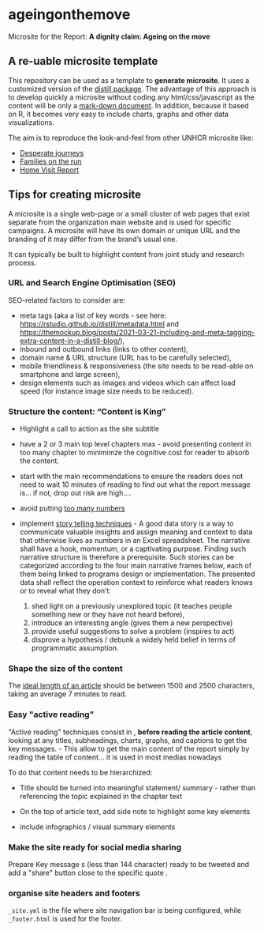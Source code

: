 # ageingonthemove

Microsite for the Report:  __A dignity claim: Ageing on the move__

## A re-uable microsite template 

This repository can be used as a template to __generate microsite__. It uses a customized version of the [distill package](https://rstudio.github.io/distill/website.html). The advantage of this approach is to develop quickly a microsite without coding any html/css/javascript as the content will be only a [mark-down document](https://www.markdownguide.org/cheat-sheet/).  In addition, because it based on R, it becomes very easy to include charts, graphs and other data visualizations.

The aim is to reproduce the look-and-feel from other UNHCR microsite like: 

 * [Desperate journeys](https://www.unhcr.org/desperatejourneys/)
 * [Families on the run](https://familiesontherun.org/)
 * [Home Visit Report](https://unhcr-jordan.github.io/home-visit-report)
 
## Tips for creating microsite

A microsite is a single web-page or a small cluster of web pages that exist separate from the organization main website and is used for specific campaigns. A microsite will have its own domain or unique URL and the branding of it may differ from the brand’s usual one. 

It can typically be built to highlight content from joint study and research process.

### URL and Search Engine Optimisation (SEO)

SEO-related factors to consider are:   
 * meta tags (aka a list of key words - see  here: https://rstudio.github.io/distill/metadata.html and https://themockup.blog/posts/2021-03-21-including-and-meta-tagging-extra-content-in-a-distill-blog/), 
 * inbound and outbound links (links  to other content), 
 * domain name & URL structure (URL has to be carefully selected), 
 * mobile friendliness & responsiveness (the site needs to be read-able on smartphone and large screen), 
 * design elements such as images and videos which can affect load speed (for instance image size needs to be reduced).

### Structure the content: “Content is King” 

 * Highlight a call to action as the site subtitle

 * have a 2 or 3 main top level chapters max - avoid presenting content in too many chapter to minimimze the cognitive cost for reader to absorb the content.  
  
 * start with the main recommendations to ensure the readers does not need to wait 10 minutes of reading to find out what the report message is... if not, drop out risk are high....
 
 * avoid putting [too many numbers](https://www.unhcr.org/innovation/wp-content/uploads/2018/02/InnovationYearInReview2017_web.pdf#page=21) 
 
 * implement [story telling techniques](https://www.unhcr.org/innovation/wp-content/uploads/2019/04/Innovation18-19-WebApril2019.pdf#pag=23) - A good data story is a way to communicate valuable insights and assign meaning and context to data that otherwise lives as numbers in an Excel spreadsheet. The narrative shall have a hook, momentum, or a captivating purpose. Finding such narrative structure is therefore a prerequisite. Such stories can be categorized according to the four main narrative frames below, each of them being linked to programs design or implementation. The presented data shall reflect the operation context to reinforce what readers knows or to reveal what they don’t:
    1.	shed light on a previously unexplored topic (it teaches people something new or they have not heard before), 
    2.	introduce an interesting angle (gives them a new perspective) 
    3.	provide useful suggestions to solve a problem (inspires to act) 
    4.	disprove a hypothesis / debunk a widely held belief in terms of programmatic assumption.
    
### Shape the size of the content
The [ideal length of an article](https://torquemag.io/2018/04/optimal-content-length/) should be between 1500 and 2500 characters, taking an average 7 minutes to read. 

### Easy "active reading"
"Active reading" techniques consist in , __before reading the article content__, looking at any titles, subheadings, charts, graphs, and captions to get the key messages. - This allow to get the main content of the report simply by reading the table of content... it is used in most medias nowadays

To do that content needs to be hierarchized:

  *  Title should be turned into meaningful statement/ summary - rather than referencing the topic explained in the chapter text 
  
  * On the top of article text, add side note to highlight some key elements
  
  * include infographics / visual summary elements

### Make the site ready for social media sharing

Prepare Key message s (less than 144 character) ready to be tweeted and add a "share" button close to the specific quote .  

### organise site headers and footers

`_site.yml` is the file where site navigation bar is being configured, while `_footer.html` is used for the footer.

